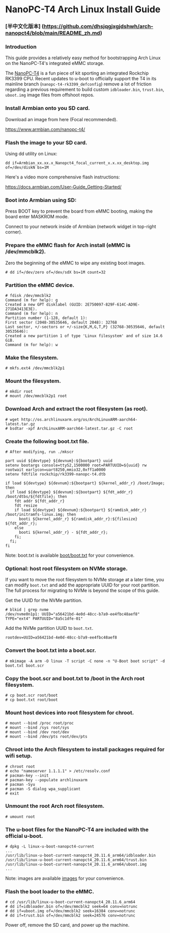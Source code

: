 # NanoPC-T4 Arch Linux Install Guide

### [半中文化版本] (https://github.com/dhsjqgjxgjdshwh/arch-nanopct4/blob/main/README_zh.md)
### Introduction

This guide provides a relatively easy method for bootstrapping Arch Linux
on the NanoPC-T4's integrated eMMC storage.

The [NanoPC-T4](https://wiki.friendlyarm.com/wiki/index.php/NanoPC-T4)
is a fun piece of kit sporting an integrated Rockchip RK3399 CPU.
Recent updates to u-boot to officially support the T4 in its mainline branch
(`nanopc-t4-rk3399_defconfig`) remove a lot of friction regarding a previous
requirement to build custom `idbloader.bin`, `trust.bin`, `uboot.img` image files
from offshoot repos.


### Install Armbian onto you SD card.

Download an image from here (Focal recommended).

https://www.armbian.com/nanopc-t4/

### Flash the image to your SD card.

Using dd utility on Linux:

    dd if=Armbian_xx.xx.x_Nanopct4_focal_current_x.x.xx_desktop.img of=/dev/diskN bs=1M

Here's a video more comprehensive flash instructions:

https://docs.armbian.com/User-Guide_Getting-Started/

### Boot into Armbian using SD:

Press BOOT key to prevent the board from eMMC booting, making the board enter MASKROM mode.

Connect to your network inside of Armbian (network widget in top-right corner).

### Prepare the eMMC flash for Arch install (eMMC is /dev/mmcblk2).

Zero the beginning of the eMMC to wipe any existing boot images.

    # dd if=/dev/zero of=/dev/sdX bs=1M count=32

### Partition the eMMC device.

```
# fdisk /dev/mmcblk2
Command (m for help): g
Created a new GPT disklabel (GUID: 2E750097-829F-614C-AD9E-271DA3413E3E).
Command (m for help): n
Partition number (1-128, default 1):
First sector (2048-30535646, default 2048): 32768
Last sector, +/-sectors or +/-size{K,M,G,T,P} (32768-30535646, default 30535646):
Created a new partition 1 of type 'Linux filesystem' and of size 14.6 GiB.
Command (m for help): w
```

### Make the filesystem.

    # mkfs.ext4 /dev/mmcblk2p1

### Mount the filesystem.

```
# mkdir root
# mount /dev/mmcblk2p1 root
```

### Download Arch and extract the root filesystem (as root).

```
# wget http://os.archlinuxarm.org/os/ArchLinuxARM-aarch64-latest.tar.gz
# bsdtar -xpf ArchLinuxARM-aarch64-latest.tar.gz -C root
```

### Create the following boot.txt file.

```
# After modifying, run ./mkscr

part uuid ${devtype} ${devnum}:${bootpart} uuid
setenv bootargs console=ttyS2,1500000 root=PARTUUID=${uuid} rw rootwait earlycon=uart8250,mmio32,0xff1a0000
setenv fdtfile rockchip/rk3399-nanopc-t4.dtb

if load ${devtype} ${devnum}:${bootpart} ${kernel_addr_r} /boot/Image; then
  if load ${devtype} ${devnum}:${bootpart} ${fdt_addr_r} /boot/dtbs/${fdtfile}; then
    fdt addr ${fdt_addr_r}
    fdt resize
    if load ${devtype} ${devnum}:${bootpart} ${ramdisk_addr_r} /boot/initramfs-linux.img; then
      booti ${kernel_addr_r} ${ramdisk_addr_r}:${filesize} ${fdt_addr_r};
    else
      booti ${kernel_addr_r} - ${fdt_addr_r};
    fi;
  fi;
fi
```

Note: boot.txt is available [boot/boot.txt](here) for your convenience.

### Optional: host root filesystem on NVMe storage.

If you want to move the root filesystem to NVMe storage at a later time, you can modify `boot.txt`
and add the appropriate UUID for your root partition. The full process for migrating to NVMe is
beyond the scope of this guide.

Get the UUID for the NVMe partition.

```
# blkid | grep nvme
/dev/nvme0n1p1: UUID="a56421bd-4e0d-48cc-b7a9-ee4fbc48aef8" TYPE="ext4" PARTUUID="8a5c1dfe-01"
```

Add the NVMe partition UUID to `boot.txt`.

    rootdev=UUID=a56421bd-4e0d-48cc-b7a9-ee4fbc48aef8

### Convert the boot.txt into a boot.scr.

    # mkimage -A arm -O linux -T script -C none -n "U-Boot boot script" -d boot.txt boot.scr

### Copy the boot.scr and boot.txt to /boot in the Arch root filesystem.

    # cp boot.scr root/boot
    # cp boot.txt root/boot

### Mount host devices into root filesystem for chroot.

```
# mount --bind /proc root/proc
# mount --bind /sys root/sys
# mount --bind /dev root/dev
# mount --bind /dev/pts root/dev/pts
```

### Chroot into the Arch filesystem to install packages required for wifi setup.

```
# chroot root
# echo "nameserver 1.1.1.1" > /etc/resolv.conf
# pacman-key --init
# pacman-key --populate archlinuxarm
# pacman -Syu
# pacman -S dialog wpa_supplicant
# exit
```

### Unmount the root Arch root filesystem.

    # umount root

### The u-boot files for the NanoPC-T4 are included with the official u-boot.

```
# dpkg -L linux-u-boot-nanopct4-current
...
/usr/lib/linux-u-boot-current-nanopct4_20.11.6_arm64/idbloader.bin
/usr/lib/linux-u-boot-current-nanopct4_20.11.6_arm64/trust.bin
/usr/lib/linux-u-boot-current-nanopct4_20.11.6_arm64/uboot.img
...
```

Note: images are available [images](here) for your convenience.

### Flash the boot loader to the eMMC.
```
# cd /usr/lib/linux-u-boot-current-nanopct4_20.11.6_arm64
# dd if=idbloader.bin of=/dev/mmcblk2 seek=64 conv=notrunc
# dd if=uboot.img of=/dev/mmcblk2 seek=16384 conv=notrunc
# dd if=trust.bin of=/dev/mmcblk2 seek=24576 conv=notrunc
```

Power off, remove the SD card, and power up the machine.
